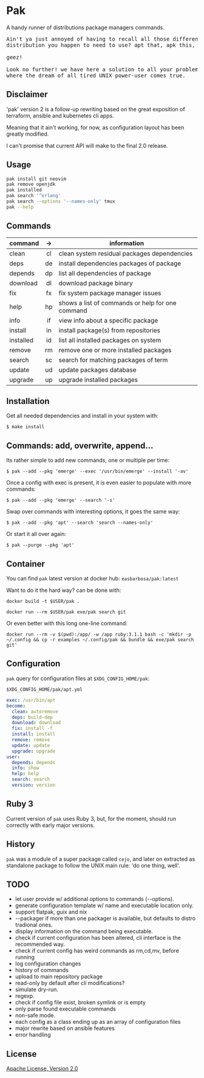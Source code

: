 # Pak

A handy runner of distributions package managers commands. 

<pre>
Ain't ya just annoyed of having to recall all those different commands of every
distribution you happen to need to use? apt that, apk this, dnf those...

geez!

Look no further! we have here a solution to all your problems: `pak`,
where the dream of all tired UNIX power-user comes true.
</pre>

## Disclaimer

'pak' version 2 is a follow-up rewriting based on the great exposition of terraform, ansible and kubernetes cli apps.

Meaning that it ain't working, for now, as configuration layout has been greatly modified.

I can't promise that current API will make to the final 2.0 release. 

## Usage

```sh
pak install git neovim
pak remove openjdk
pak installed
pak search '^erlang'
pak search --options '--names-only' tmux
pak --help
```

## Commands

| command   | -> | information                                      |
|-----------|:--:|--------------------------------------------------|
| clean     | cl | clean system residual packages dependencies      |
| deps      | de | install dependencies packages of package         |
| depends   | dp | list all dependencies of package                 |
| download  | dl | download package binary                          |
| fix       | fx | fix system package manager issues                |
| help      | hp | shows a list of commands or help for one command |
| info      | if | view info about a specific package               |
| install   | in | install package(s) from repositories             |
| installed | id | list all installed packages on system            |
| remove    | rm | remove one or more installed packages            |
| search    | sc | search for matching packages of term             |
| update    | ud | update packages database                         |
| upgrade   | up | upgrade installed packages                       |

## Installation

Get all needed dependencies and install in your system with:

    $ make install

## Commands: add, overwrite, append...

Its rather simple to add new commands, one or multiple per time:

    $ pak --add --pkg 'emerge' --exec '/usr/bin/emerge' --install '-av'

Once a config with exec is present, it is even easier to populate with more commands:

    $ pak --add --pkg 'emerge' --search '-s'

Swap over commands with interesting options, it goes the same way:

    $ pak --add --pkg 'apt' --search 'search --names-only'

Or start it all over again:

    $ pak --purge --pkg 'apt'

## Container

You can find `pak` latest version at docker hub: `easbarbosa/pak:latest`

Want to do it the hard way? can be done with:

    docker build -t $USER/pak .

    docker run --rm $USER/pak exe/pak search git

Or even better with this long one-line command:

    docker run --rm -v $(pwd):/app/ -w /app ruby:3.1.1 bash -c 'mkdir -p ~/.config && cp -r examples ~/.config/pak && bundle && exe/pak search git'


## Configuration

`pak` query for configuration files at `$XDG_CONFIG_HOME/pak`:

`$XDG_CONFIG_HOME/pak/apt.yml`

```yaml
exec: /usr/bin/apt
become:
  clean: autoremove
  deps: build-dep
  download: download
  fix: install -f
  install: install
  remove: remove
  update: update
  upgrade: upgrade
user:
  depends: depends
  info: show
  help: help
  search: search
  version: version
```

## Ruby 3
  Current version of `pak` uses Ruby 3, but, for the moment, should run correctly with early major versions.

## History

`pak` was a module of a super package called `cejo`, and later on extracted
as standalone package to follow the UNIX main rule: 'do one thing, well'.

## TODO

- let user provide w/ additional options to commands (--options).
- generate configuration template w/ name and executable location only.
- support flatpak, guix and nix
- --packager <PACKAGER> if more than one packager is available, but defaults to distro tradional ones. 
- display information on the command being executable.
- check if current configuration has been altered, cli interface is the recommended way.
- check if current config has weird commands as rm,cd,mv, before running
- log configuration changes
- history of commands
- upload to main repository package
- read-only by default after cli modifications?
- simulate dry-run.
- regexp.
- check if config file exist, broken symlink or is empty
- only parse found executable commands
- non-safe mode.
- each config as a class ending up as an array of configuration files
- major rewrite based on ansible features
- error handling

## License

[Apache License, Version 2.0](https://www.apache.org/licenses/LICENSE-2.0)
